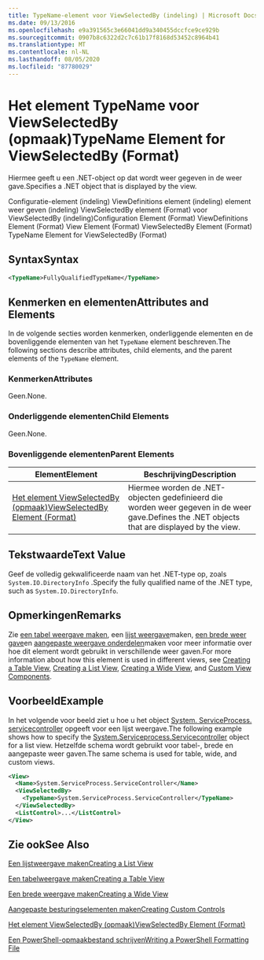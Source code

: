 ```yaml
---
title: TypeName-element voor ViewSelectedBy (indeling) | Microsoft Docs
ms.date: 09/13/2016
ms.openlocfilehash: e9a391565c3e66041dd9a340455dccfce9ce929b
ms.sourcegitcommit: 0907b8c6322d2c7c61b17f8168d53452c8964b41
ms.translationtype: MT
ms.contentlocale: nl-NL
ms.lasthandoff: 08/05/2020
ms.locfileid: "87780029"
---
```

# <a name="typename-element-for-viewselectedby-format"></a><span data-ttu-id="9ee08-102">Het element TypeName voor ViewSelectedBy (opmaak)</span><span class="sxs-lookup"><span data-stu-id="9ee08-102">TypeName Element for ViewSelectedBy (Format)</span></span>

<span data-ttu-id="9ee08-103">Hiermee geeft u een .NET-object op dat wordt weer gegeven in de weer gave.</span><span class="sxs-lookup"><span data-stu-id="9ee08-103">Specifies a .NET object that is displayed by the view.</span></span>

<span data-ttu-id="9ee08-104">Configuratie-element (indeling) ViewDefinitions element (indeling) element weer geven (indeling) ViewSelectedBy element (Format) voor ViewSelectedBy (indeling)</span><span class="sxs-lookup"><span data-stu-id="9ee08-104">Configuration Element (Format) ViewDefinitions Element (Format) View Element (Format) ViewSelectedBy Element (Format) TypeName Element for ViewSelectedBy (Format)</span></span>

## <a name="syntax"></a><span data-ttu-id="9ee08-105">Syntax</span><span class="sxs-lookup"><span data-stu-id="9ee08-105">Syntax</span></span>

```xml
<TypeName>FullyQualifiedTypeName</TypeName>
```

## <a name="attributes-and-elements"></a><span data-ttu-id="9ee08-106">Kenmerken en elementen</span><span class="sxs-lookup"><span data-stu-id="9ee08-106">Attributes and Elements</span></span>

<span data-ttu-id="9ee08-107">In de volgende secties worden kenmerken, onderliggende elementen en de bovenliggende elementen van het `TypeName` element beschreven.</span><span class="sxs-lookup"><span data-stu-id="9ee08-107">The following sections describe attributes, child elements, and the parent elements of the `TypeName` element.</span></span>

### <a name="attributes"></a><span data-ttu-id="9ee08-108">Kenmerken</span><span class="sxs-lookup"><span data-stu-id="9ee08-108">Attributes</span></span>

<span data-ttu-id="9ee08-109">Geen.</span><span class="sxs-lookup"><span data-stu-id="9ee08-109">None.</span></span>

### <a name="child-elements"></a><span data-ttu-id="9ee08-110">Onderliggende elementen</span><span class="sxs-lookup"><span data-stu-id="9ee08-110">Child Elements</span></span>

<span data-ttu-id="9ee08-111">Geen.</span><span class="sxs-lookup"><span data-stu-id="9ee08-111">None.</span></span>

### <a name="parent-elements"></a><span data-ttu-id="9ee08-112">Bovenliggende elementen</span><span class="sxs-lookup"><span data-stu-id="9ee08-112">Parent Elements</span></span>

|<span data-ttu-id="9ee08-113">Element</span><span class="sxs-lookup"><span data-stu-id="9ee08-113">Element</span></span>|<span data-ttu-id="9ee08-114">Beschrijving</span><span class="sxs-lookup"><span data-stu-id="9ee08-114">Description</span></span>|
|-------------|-----------------|
|[<span data-ttu-id="9ee08-115">Het element ViewSelectedBy (opmaak)</span><span class="sxs-lookup"><span data-stu-id="9ee08-115">ViewSelectedBy Element (Format)</span></span>](./viewselectedby-element-format.md)|<span data-ttu-id="9ee08-116">Hiermee worden de .NET-objecten gedefinieerd die worden weer gegeven in de weer gave.</span><span class="sxs-lookup"><span data-stu-id="9ee08-116">Defines the .NET objects that are displayed by the view.</span></span>|

## <a name="text-value"></a><span data-ttu-id="9ee08-117">Tekstwaarde</span><span class="sxs-lookup"><span data-stu-id="9ee08-117">Text Value</span></span>

<span data-ttu-id="9ee08-118">Geef de volledig gekwalificeerde naam van het .NET-type op, zoals `System.IO.DirectoryInfo` .</span><span class="sxs-lookup"><span data-stu-id="9ee08-118">Specify the fully qualified name of the .NET type, such as `System.IO.DirectoryInfo`.</span></span>

## <a name="remarks"></a><span data-ttu-id="9ee08-119">Opmerkingen</span><span class="sxs-lookup"><span data-stu-id="9ee08-119">Remarks</span></span>

<span data-ttu-id="9ee08-120">Zie [een tabel weergave maken](./creating-a-table-view.md), een [lijst weergave](./creating-a-list-view.md)maken, [een brede weer gave](./creating-a-wide-view.md)en [aangepaste weergave onderdelen](./creating-custom-controls.md)maken voor meer informatie over hoe dit element wordt gebruikt in verschillende weer gaven.</span><span class="sxs-lookup"><span data-stu-id="9ee08-120">For more information about how this element is used in different views, see [Creating a Table View](./creating-a-table-view.md), [Creating a List View](./creating-a-list-view.md), [Creating a Wide View](./creating-a-wide-view.md), and [Custom View Components](./creating-custom-controls.md).</span></span>

## <a name="example"></a><span data-ttu-id="9ee08-121">Voorbeeld</span><span class="sxs-lookup"><span data-stu-id="9ee08-121">Example</span></span>

<span data-ttu-id="9ee08-122">In het volgende voor beeld ziet u hoe u het object [System. ServiceProcess. servicecontroller](/dotnet/api/System.ServiceProcess.ServiceController) opgeeft voor een lijst weergave.</span><span class="sxs-lookup"><span data-stu-id="9ee08-122">The following example shows how to specify the [System.Serviceprocess.Servicecontroller](/dotnet/api/System.ServiceProcess.ServiceController) object for a list view.</span></span> <span data-ttu-id="9ee08-123">Hetzelfde schema wordt gebruikt voor tabel-, brede en aangepaste weer gaven.</span><span class="sxs-lookup"><span data-stu-id="9ee08-123">The same schema is used for table, wide, and custom views.</span></span>

```xml
<View>
  <Name>System.ServiceProcess.ServiceController</Name>
  <ViewSelectedBy>
    <TypeName>System.ServiceProcess.ServiceController</TypeName>
  </ViewSelectedBy>
  <ListControl>...</ListControl>
</View>
```

## <a name="see-also"></a><span data-ttu-id="9ee08-124">Zie ook</span><span class="sxs-lookup"><span data-stu-id="9ee08-124">See Also</span></span>

[<span data-ttu-id="9ee08-125">Een lijstweergave maken</span><span class="sxs-lookup"><span data-stu-id="9ee08-125">Creating a List View</span></span>](./creating-a-list-view.md)

[<span data-ttu-id="9ee08-126">Een tabelweergave maken</span><span class="sxs-lookup"><span data-stu-id="9ee08-126">Creating a Table View</span></span>](./creating-a-table-view.md)

[<span data-ttu-id="9ee08-127">Een brede weergave maken</span><span class="sxs-lookup"><span data-stu-id="9ee08-127">Creating a Wide View</span></span>](./creating-a-wide-view.md)

[<span data-ttu-id="9ee08-128">Aangepaste besturingselementen maken</span><span class="sxs-lookup"><span data-stu-id="9ee08-128">Creating Custom Controls</span></span>](./creating-custom-controls.md)

[<span data-ttu-id="9ee08-129">Het element ViewSelectedBy (opmaak)</span><span class="sxs-lookup"><span data-stu-id="9ee08-129">ViewSelectedBy Element (Format)</span></span>](./viewselectedby-element-format.md)

[<span data-ttu-id="9ee08-130">Een PowerShell-opmaakbestand schrijven</span><span class="sxs-lookup"><span data-stu-id="9ee08-130">Writing a PowerShell Formatting File</span></span>](./writing-a-powershell-formatting-file.md)
